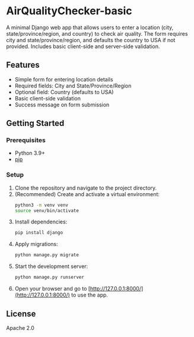# AirQualityChecker-basic

A minimal Django web app that allows users to enter a location (city, state/province/region, and country) to check air quality. The form requires city and state/province/region, and defaults the country to USA if not provided. Includes basic client-side and server-side validation.

## Features
- Simple form for entering location details
- Required fields: City and State/Province/Region
- Optional field: Country (defaults to USA)
- Basic client-side validation
- Success message on form submission

## Getting Started

### Prerequisites
- Python 3.9+
- [pip](https://pip.pypa.io/en/stable/)

### Setup
1. Clone the repository and navigate to the project directory.
2. (Recommended) Create and activate a virtual environment:
   ```sh
   python3 -m venv venv
   source venv/bin/activate
   ```
3. Install dependencies:
   ```sh
   pip install django
   ```
4. Apply migrations:
   ```sh
   python manage.py migrate
   ```
5. Start the development server:
   ```sh
   python manage.py runserver
   ```
6. Open your browser and go to [http://127.0.0.1:8000/](http://127.0.0.1:8000/) to use the app.

## License
Apache 2.0
